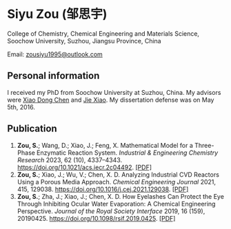 # Siyu Zou (邹思宇)

College of Chemistry, Chemical Engineering and Materials Science, Soochow University, Suzhou, Jiangsu Province, China

Email: zousiyu1995@outlook.com

## Personal information

I received my PhD from Soochow University at Suzhou, China. My advisors were [Xiao Dong Chen](https://scholar.google.com/citations?user=fg3sXKwAAAAJ&hl=zh-CN) and [Jie Xiao](https://scholar.google.com/citations?user=lKpqfmkAAAAJ&hl=zh-CN). My dissertation defense was on May 5th, 2016.

## Publication

1. **Zou, S.**; Wang, D.; Xiao, J.; Feng, X. Mathematical Model for a Three-Phase Enzymatic Reaction System. *Industrial & Engineering Chemistry Research* 2023, 62 (10), 4337–4343. <https://doi.org/10.1021/acs.iecr.2c04492>. [[PDF]](./Zou2023%20-%20Mathematical%20Model%20for%20a%20Three%20Phase%20Enzymatic%20Reaction%20System.pdf)
2. **Zou, S.**; Xiao, J.; Wu, V.; Chen, X. D. Analyzing Industrial CVD Reactors Using a Porous Media Approach. *Chemical Engineering Journal* 2021, 415, 129038. <https://doi.org/10.1016/j.cej.2021.129038>. [[PDF]](./Zou2021%20-%20Analyzing%20Industrial%20CVD%20Reactors%20Using%20a%20Porous%20Media%20Approach.pdf)
3. **Zou, S.**; Zha, J.; Xiao, J.; Chen, X. D. How Eyelashes Can Protect the Eye Through Inhibiting Ocular Water Evaporation: A Chemical Engineering Perspective. *Journal of the Royal Society Interface* 2019, 16 (159), 20190425. <https://doi.org/10.1098/rsif.2019.0425>. [[PDF]](./Zou2019%20-%20How%20Eyelashes%20Can%20Protect%20the%20Eye%20through%20Inhibiting%20Ocular%20Water%20Evaporation_%20a%20Chemical%20Engineering%20Perspective.pdf)
